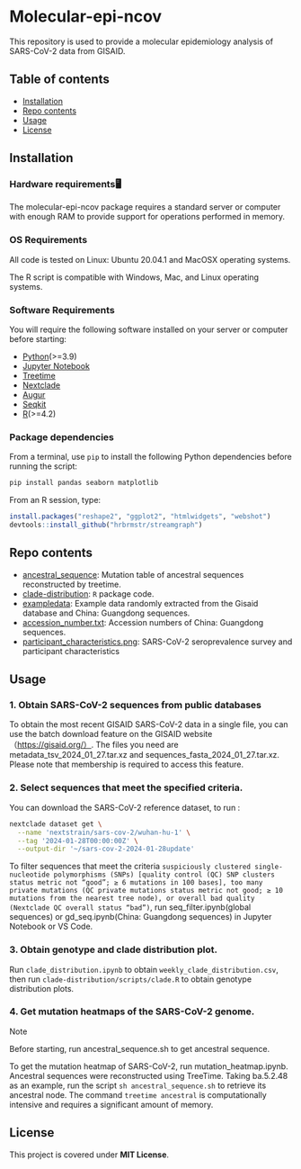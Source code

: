 # Molecular-epi-ncov
This repository is used to provide a molecular epidemiology analysis of SARS-CoV-2 data from GISAID.


## Table of contents

* [Installation](#Installation)
* [Repo contents](#Repo-contents)
* [Usage](#Usage)
* [License](#License)

## Installation

### Hardware requirements🖥️
The molecular-epi-ncov package requires a standard server or computer with enough RAM to provide support for operations performed in memory.

### OS Requirements

All code is tested on Linux: Ubuntu 20.04.1 and MacOSX operating systems.

The R script is compatible with Windows, Mac, and Linux operating systems.

### Software Requirements

You will require the following software installed on your server or computer before starting:

* [Python](https://www.python.org/)(>=3.9)
* [Jupyter Notebook](https://jupyter.org/)
* [Treetime](https://github.com/neherlab/treetime)
* [Nextclade](https://nextstrain.org/)
* [Augur](https://docs.nextstrain.org/projects/augur/en/stable/index.html)
* [Seqkit](https://bioinf.shenwei.me/seqkit/)
* [R](https://cloud.r-project.org/)(>=4.2)

### Package dependencies

From a terminal, use `pip` to install the following Python dependencies before running the script:

```sh
pip install pandas seaborn matplotlib
```

From an R session, type:

```R
install.packages("reshape2", "ggplot2", "htmlwidgets", "webshot")
devtools::install_github("hrbrmstr/streamgraph")
```

## Repo contents

* [ancestral_sequence](./ancestral_sequence): Mutation table of ancestral sequences reconstructed by treetime.
* [clade-distribution](./clade-distribution): `R` package code.
* [exampledata](./exampledata): Example data randomly extracted from the Gisaid database and China: Guangdong sequences.
* [accession_number.txt](./accession_number.txt): Accession numbers of China: Guangdong sequences.
* [participant_characteristics.png](./participant_characteristics.png): SARS-CoV-2 seroprevalence survey and participant characteristics

## Usage

### 1. Obtain SARS-CoV-2 sequences from public databases

To obtain the most recent GISAID SARS-CoV-2 data in a single file, you can use the batch download feature on the GISAID website（https://gisaid.org/）. The files you need are metadata_tsv_2024_01_27.tar.xz and sequences_fasta_2024_01_27.tar.xz. Please note that membership is required to access this feature.

### 2. Select sequences that meet the specified criteria.

You can download the SARS-CoV-2 reference dataset, to run :
```sh
nextclade dataset get \
  --name 'nextstrain/sars-cov-2/wuhan-hu-1' \
  --tag '2024-01-28T00:00:00Z' \
  --output-dir '~/sars-cov-2-2024-01-28update'
```
To filter sequences that meet the criteria `suspiciously clustered single-nucleotide polymorphisms (SNPs) [quality control (QC) SNP clusters status metric not “good”; ≥ 6 mutations in 100 bases], too many private mutations (QC private mutations status metric not good; ≥ 10 mutations from the nearest tree node), or overall bad quality (Nextclade QC overall status “bad”)`, run seq_filter.ipynb(global sequences) or gd_seq.ipynb(China: Guangdong sequences) in Jupyter Notebook or VS Code.

### 3. Obtain genotype and clade distribution plot.

Run `clade_distribution.ipynb` to obtain `weekly_clade_distribution.csv`, then run `clade-distribution/scripts/clade.R` to obtain genotype distribution plots.

### 4. Get mutation heatmaps of the SARS-CoV-2 genome.

> [!NOTE]
> Before starting, run ancestral_sequence.sh to get ancestral sequence.

To get the mutation heatmap of SARS-CoV-2, run mutation_heatmap.ipynb. Ancestral sequences were reconstructed using TreeTime. Taking ba.5.2.48 as an example, run the script `sh ancestral_sequence.sh` to retrieve its ancestral node. The command `treetime ancestral` is computationally intensive and requires a significant amount of memory.

## License
This project is covered under **MIT License**.
